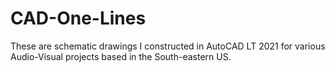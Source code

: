 # CAD-One-Lines

These are schematic drawings I constructed in AutoCAD LT 2021 for various Audio-Visual projects based in the South-eastern US.
